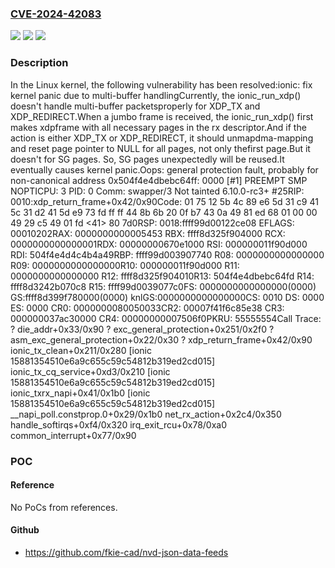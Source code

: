 ### [CVE-2024-42083](https://cve.mitre.org/cgi-bin/cvename.cgi?name=CVE-2024-42083)
![](https://img.shields.io/static/v1?label=Product&message=Linux&color=blue)
![](https://img.shields.io/static/v1?label=Version&message=5377805dc1c0%3C%208ae401525ae8%20&color=brighgreen)
![](https://img.shields.io/static/v1?label=Vulnerability&message=n%2Fa&color=brighgreen)

### Description

In the Linux kernel, the following vulnerability has been resolved:ionic: fix kernel panic due to multi-buffer handlingCurrently, the ionic_run_xdp() doesn't handle multi-buffer packetsproperly for XDP_TX and XDP_REDIRECT.When a jumbo frame is received, the ionic_run_xdp() first makes xdpframe with all necessary pages in the rx descriptor.And if the action is either XDP_TX or XDP_REDIRECT, it should unmapdma-mapping and reset page pointer to NULL for all pages, not only thefirst page.But it doesn't for SG pages. So, SG pages unexpectedly will be reused.It eventually causes kernel panic.Oops: general protection fault, probably for non-canonical address 0x504f4e4dbebc64ff: 0000 [#1] PREEMPT SMP NOPTICPU: 3 PID: 0 Comm: swapper/3 Not tainted 6.10.0-rc3+ #25RIP: 0010:xdp_return_frame+0x42/0x90Code: 01 75 12 5b 4c 89 e6 5d 31 c9 41 5c 31 d2 41 5d e9 73 fd ff ff 44 8b 6b 20 0f b7 43 0a 49 81 ed 68 01 00 00 49 29 c5 49 01 fd <41> 80 7d0RSP: 0018:ffff99d00122ce08 EFLAGS: 00010202RAX: 0000000000005453 RBX: ffff8d325f904000 RCX: 0000000000000001RDX: 00000000670e1000 RSI: 000000011f90d000 RDI: 504f4e4d4c4b4a49RBP: ffff99d003907740 R08: 0000000000000000 R09: 0000000000000000R10: 000000011f90d000 R11: 0000000000000000 R12: ffff8d325f904010R13: 504f4e4dbebc64fd R14: ffff8d3242b070c8 R15: ffff99d0039077c0FS:  0000000000000000(0000) GS:ffff8d399f780000(0000) knlGS:0000000000000000CS:  0010 DS: 0000 ES: 0000 CR0: 0000000080050033CR2: 00007f41f6c85e38 CR3: 000000037ac30000 CR4: 00000000007506f0PKRU: 55555554Call Trace: <IRQ> ? die_addr+0x33/0x90 ? exc_general_protection+0x251/0x2f0 ? asm_exc_general_protection+0x22/0x30 ? xdp_return_frame+0x42/0x90 ionic_tx_clean+0x211/0x280 [ionic 15881354510e6a9c655c59c54812b319ed2cd015] ionic_tx_cq_service+0xd3/0x210 [ionic 15881354510e6a9c655c59c54812b319ed2cd015] ionic_txrx_napi+0x41/0x1b0 [ionic 15881354510e6a9c655c59c54812b319ed2cd015] __napi_poll.constprop.0+0x29/0x1b0 net_rx_action+0x2c4/0x350 handle_softirqs+0xf4/0x320 irq_exit_rcu+0x78/0xa0 common_interrupt+0x77/0x90

### POC

#### Reference
No PoCs from references.

#### Github
- https://github.com/fkie-cad/nvd-json-data-feeds

